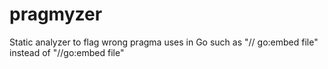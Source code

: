 # pragmyzer
Static analyzer to flag wrong pragma uses in Go such as "// go:embed file" instead of "//go:embed file"
